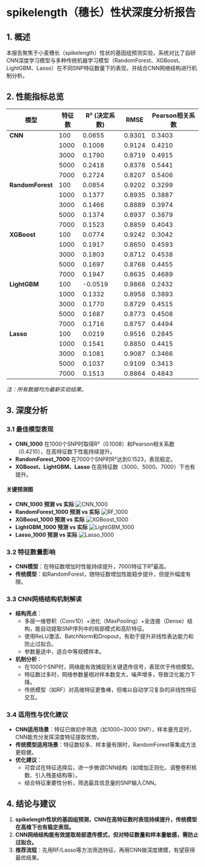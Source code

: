 # spikelength（穗长）性状深度分析报告

## 1. 概述

本报告聚焦于小麦穗长（spikelength）性状的基因组预测实验，系统对比了自研CNN深度学习模型与多种传统机器学习模型（RandomForest、XGBoost、LightGBM、Lasso）在不同SNP特征数量下的表现，并结合CNN网络结构进行机制分析。

## 2. 性能指标总览

| 模型           | 特征数 | R² (决定系数) | RMSE  | Pearson相关系数 |
|----------------|--------|--------------|-------|----------------|
| **CNN**        | 100    | 0.0655       | 0.9301| 0.3403         |
|                | 1000   | 0.1008       | 0.9124| 0.4210         |
|                | 3000   | 0.1790       | 0.8719| 0.4915         |
|                | 5000   | 0.2418       | 0.8378| 0.5441         |
|                | 7000   | 0.2724       | 0.8207| 0.5406         |
| **RandomForest**| 100   | 0.0854       | 0.9202| 0.3299         |
|                | 1000   | 0.1377       | 0.8935| 0.3887         |
|                | 3000   | 0.1466       | 0.8889| 0.3974         |
|                | 5000   | 0.1374       | 0.8937| 0.3879         |
|                | 7000   | 0.1523       | 0.8859| 0.4043         |
| **XGBoost**    | 100    | 0.0774       | 0.9242| 0.3042         |
|                | 1000   | 0.1917       | 0.8650| 0.4593         |
|                | 3000   | 0.1803       | 0.8712| 0.4538         |
|                | 5000   | 0.1697       | 0.8768| 0.4455         |
|                | 7000   | 0.1947       | 0.8635| 0.4689         |
| **LightGBM**   | 100    | -0.0519      | 0.9868| 0.2432         |
|                | 1000   | 0.1332       | 0.8958| 0.3893         |
|                | 3000   | 0.1770       | 0.8729| 0.4515         |
|                | 5000   | 0.1687       | 0.8773| 0.4508         |
|                | 7000   | 0.1716       | 0.8757| 0.4494         |
| **Lasso**      | 100    | 0.0219       | 0.9516| 0.2845         |
|                | 1000   | 0.1541       | 0.8850| 0.4415         |
|                | 3000   | 0.1081       | 0.9087| 0.3466         |
|                | 5000   | 0.1037       | 0.9109| 0.3413         |
|                | 7000   | 0.1513       | 0.8864| 0.4843         |

*注：所有数据均为最新实验结果。*

## 3. 深度分析

### 3.1 最佳模型表现

- **CNN_1000** 在1000个SNP时取得R²（0.1008）和Pearson相关系数（0.4210），在高特征数下性能持续提升。
- **RandomForest_7000** 在7000个SNP时R²达到0.1523，表现稳定。
- **XGBoost、LightGBM、Lasso** 在高特征数（3000、5000、7000）下也有提升。

#### 关键预测图

- **CNN_1000 预测 vs 实际**
  ![CNN_1000](../res/cnn/spikelength/plots/spikelength_CNN_1000_prediction_vs_actual.png)
- **RandomForest_1000 预测 vs 实际**
  ![RF_1000](../res/base/spikelength/plots/spikelength_RandomForest_1000_prediction_vs_actual.png)
- **XGBoost_1000 预测 vs 实际**
  ![XGBoost_1000](../res/base/spikelength/plots/spikelength_XGBoost_1000_prediction_vs_actual.png)
- **LightGBM_1000 预测 vs 实际**
  ![LightGBM_1000](../res/base/spikelength/plots/spikelength_LightGBM_1000_prediction_vs_actual.png)
- **Lasso_1000 预测 vs 实际**
  ![Lasso_1000](../res/base/spikelength/plots/spikelength_Lasso_1000_prediction_vs_actual.png)

### 3.2 特征数量影响

- **CNN模型**：在特征数增加时性能持续提升，7000特征下R²最高。
- **传统模型**：如RandomForest，随特征数增加性能稳步提升，但提升幅度有限。

### 3.3 CNN网络结构机制解读

- **结构亮点**：  
  - 多层一维卷积（Conv1D）+池化（MaxPooling）+全连接（Dense）结构，能自动提取SNP序列中的局部模式和高阶特征。
  - 使用ReLU激活、BatchNorm和Dropout，有助于提升非线性表达能力和防止过拟合。
  - 参数量适中，适合中等规模样本。
- **机制分析**：  
  - 在1000个SNP时，网络能有效捕捉到关键遗传信号，表现优于传统模型。
  - 特征数过多时，网络参数量相对样本数变大，噪声增多，导致泛化能力下降。
  - 传统模型（如RF）对高维特征更鲁棒，但难以自动学习复杂的非线性特征交互。

### 3.4 适用性与优化建议

- **CNN适用场景**：特征已做初步筛选（如1000~3000 SNP），样本量充足时，CNN能充分发挥深度特征提取优势。
- **传统模型适用场景**：特征数较多、样本量有限时，RandomForest等集成方法更稳健。
- **优化建议**：
  - 可尝试在特征选择后，进一步微调CNN结构（如增加正则化、调整卷积核数、引入残差结构等）。
  - 结合特征重要性分析，筛选最具信息量的SNP输入CNN。

## 4. 结论与建议

1. **spikelength性状的基因组预测，CNN在高特征数时表现持续提升，传统模型在高维下也有稳定表现。**
2. **CNN网络结构能有效提取局部遗传模式，但对特征数量和样本量敏感，需防止过拟合。**
3. **推荐流程**：先用RF/Lasso等方法筛选特征，再用CNN做深度建模，有望获得最优结果。 